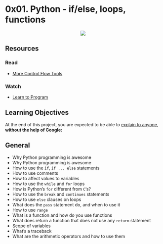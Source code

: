 # 0x01. Python - if/else, loops, functions

<p align="center">
    <img size="400" src="https://s3.amazonaws.com/intranet-projects-files/holbertonschool-higher-level_programming%252B/233/code.png">
</p>

## Resources

### Read
- [More Control Flow Tools](https://docs.python.org/3/tutorial/controlflow.html)

### Watch
- [Learn to Program](https://www.youtube.com/playlist?list=PLGLfVvz_LVvTn3cK5e6LjhgGiSeVlIRwt)


## Learning Objectives

At the end of this project, you are expected to be able to [explain to anyone](https://fs.blog/feynman-learning-technique/), **without the help of Google:**

## General

- Why Python programming is awesome
- Why Python programming is awesome
- How to use the `if`, `if ... else` statements
- How to use comments
- How to affect values to variables
- How to use the `while` and `for` loops
- How is Python’s `for` different from `C`‘s?
- How to use the `break` and `continues` statements
- How to use `else` clauses on loops
- What does the `pass` statement do, and when to use it
- How to use `range`
- What is a function and how do you use functions
- What does return a function that does not use any `return` statement
- Scope of variables
- What’s a traceback
- What are the arithmetic operators and how to use them
